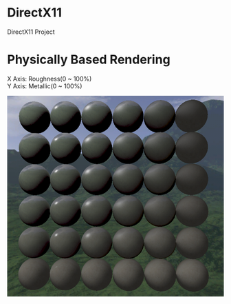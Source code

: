 # DirectX11
DirectX11 Project
   
   
      
# Physically Based Rendering
X Axis: Roughness(0 ~ 100%)   
Y Axis: Metallic(0 ~ 100%)   


![PBR_Sample](pbr_sample.png)
